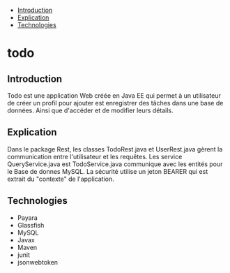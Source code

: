 - [Introduction](#introduction)
- [Explication](#explication)
- [Technologies](#technologies)

# todo

## Introduction
Todo est une application Web créée en Java EE qui permet à un utilisateur de créer un profil pour ajouter 
est enregistrer des tâches dans une base de données. Ainsi que d'accéder et de modifier leurs détails.

## Explication
Dans le package Rest, les classes TodoRest.java et UserRest.java gèrent la communication entre l'utilisateur et les requêtes.
Les service QueryService.java est TodoService.java communique avec les entités pour le Base de donnes MySQL.
La sécurité utilise un jeton BEARER qui est extrait du "contexte" de l'application.

## Technologies
+ Payara
+ Glassfish
+ MySQL
+ Javax
+ Maven
+ junit
+ jsonwebtoken
